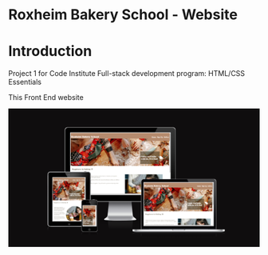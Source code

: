 # Roxheim Bakery School - Website

# Introduction

Project 1 for Code Institute Full-stack development program: HTML/CSS Essentials

This Front End website 

![Website Homepage](assets\images\Am-I-Responsive-.png)

